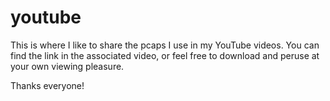 # youtube
This is where I like to share the pcaps I use in my YouTube videos.
You can find the link in the associated video, or feel free to download and peruse at your own viewing pleasure. 

Thanks everyone!
